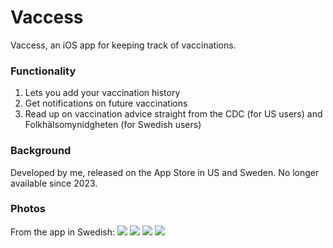 # Vaccess
Vaccess, an iOS app for keeping track of vaccinations. 

### Functionality
1. Lets you add your vaccination history
2. Get notifications on future vaccinations
3. Read up on vaccination advice straight from the CDC (for US users) and Folkhälsomynidgheten (for Swedish users)

### Background 
Developed by me, released on the App Store in US and Sweden. No longer available since 2023.

### Photos
From the app in Swedish:
![](https://github.com/EmilRyd/vaccess/images/vaccess_add.png)
![](https://github.com/EmilRyd/vaccess/images/vaccess_kommande.png)
![](https://github.com/EmilRyd/vaccess/images/vaccess_information.png)
![](https://github.com/EmilRyd/vaccess/images/vaccess_settings.png)
